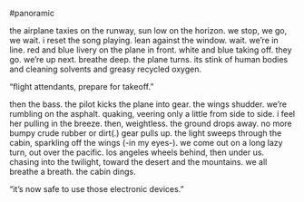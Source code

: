 #panoramic

the airplane taxies on the runway, sun low on the horizon. we stop, we go, we wait. i reset the song playing. lean against the window. wait. we’re in line. red and blue livery on the plane in front. white and blue taking off. they go. we’re up next. breathe deep. the plane turns. its stink of human bodies and cleaning solvents and greasy recycled oxygen. 

“flight attendants, prepare for takeoff.”

then the bass. the pilot kicks the plane into gear. the wings shudder. we’re rumbling on the asphalt. quaking, veering only a little from side to side. i feel her pulling in the breeze. then, weightless. the ground drops away. no more bumpy crude rubber or dirt(.) gear pulls up. the light sweeps through the cabin, sparkling off the wings (-in my eyes-). we come out on a long lazy turn, out over the pacific. los angeles wheels behind, then under us. chasing into the twilight, toward the desert and the mountains. we all breathe a breath. the cabin dings.

“it’s now safe to use those electronic devices.”

